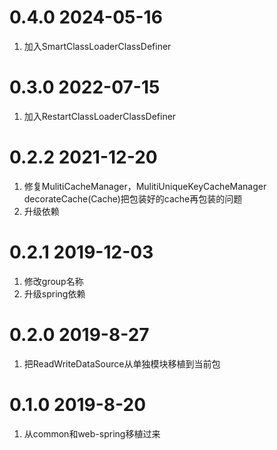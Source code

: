 # 0.4.0 2024-05-16

1. 加入SmartClassLoaderClassDefiner

# 0.3.0 2022-07-15

1. 加入RestartClassLoaderClassDefiner

# 0.2.2 2021-12-20

1. 修复MulitiCacheManager，MulitiUniqueKeyCacheManager decorateCache(Cache)把包装好的cache再包装的问题
2. 升级依赖
   

# 0.2.1 2019-12-03

1. 修改group名称
2. 升级spring依赖

# 0.2.0 2019-8-27

1. 把ReadWriteDataSource从单独模块移植到当前包


# 0.1.0 2019-8-20

1. 从common和web-spring移植过来